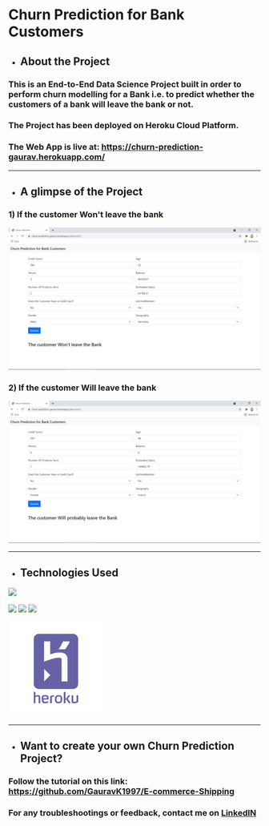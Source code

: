 # Churn Prediction for Bank Customers

* ## About the Project

### This is an End-to-End Data Science Project built in order to perform churn modelling for a Bank i.e. to predict whether the customers of a bank will leave the bank or not.

### The Project has been deployed on Heroku Cloud Platform.
### The Web App is live at: https://churn-prediction-gaurav.herokuapp.com/

---

* ## A glimpse of the Project

### 1) If the customer Won't leave the bank

![Eligible](https://github.com/GauravK1997/Churn-Prediction-for-Bank-Customers/blob/master/images/Churn-Won't%20Leave.png)

### 2) If the customer Will leave the bank

![Eligible](https://github.com/GauravK1997/Churn-Prediction-for-Bank-Customers/blob/master/images/Churn-Will%20Leave.png)

---

* ## Technologies Used

[<img target="_blank" src="https://forthebadge.com/images/badges/made-with-python.svg">](https://www.python.org/)

[<img target="_blank" src="https://scikit-learn.org/stable/_static/scikit-learn-logo-small.png" width=200>](https://scikit-learn.org/stable/) [<img target="_blank" src="https://flask.palletsprojects.com/en/1.1.x/_images/flask-logo.png" width=170>](https://flask.palletsprojects.com/en/1.1.x/) [<img target="_blank" src="https://number1.co.za/wp-content/uploads/2017/10/gunicorn_logo-300x85.png" width=280>](https://gunicorn.org)

[<img target="_blank" src="https://github.com/GauravK1997/E-commerce-Shipping/blob/master/images/heroku%20logo.png" width=190>](https://www.heroku.com/)

---

* ## Want to create your own Churn Prediction Project?

### Follow the tutorial on this link: https://github.com/GauravK1997/E-commerce-Shipping

### For any troubleshootings or feedback, contact me on [LinkedIN](https://www.linkedin.com/in/gaurav-kamble-data-science-101/)
